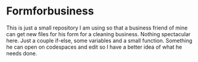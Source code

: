 # Formforbusiness

This is just a small repository I am using so that a business friend of mine can get new files for his form for a cleaning business. Nothing spectacular here. Just a couple if-else, some variables and a small function. Something he can open on codespaces and edit so I have a better idea of what he needs done.

